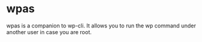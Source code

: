# wpas
wpas is a companion to wp-cli. It allows you to run the wp command under another user in case you are root.

